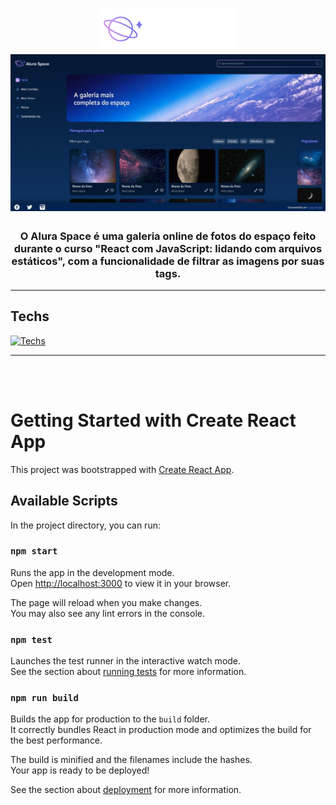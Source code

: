 <h1 align="center">
    <img src="./src/components/Cabecalho/logo.png"/>
    <img src="./public/assets/images/print.png"/>
</h1>


<h3 align="center">O Alura Space é uma galeria online de fotos do espaço feito durante o curso "React com JavaScript: lidando com arquivos estáticos", com a funcionalidade de filtrar as imagens por suas tags.</h3>

<hr></hr>
<h2>Techs</h2>

[![Techs](https://skillicons.dev/icons?i=react,js,html,sass)](https://skillicons.dev)
<hr></hr>
<br></br>

# Getting Started with Create React App
This project was bootstrapped with [Create React App](https://github.com/facebook/create-react-app).

## Available Scripts

In the project directory, you can run:

### `npm start`

Runs the app in the development mode.\
Open [http://localhost:3000](http://localhost:3000) to view it in your browser.

The page will reload when you make changes.\
You may also see any lint errors in the console.

### `npm test`

Launches the test runner in the interactive watch mode.\
See the section about [running tests](https://facebook.github.io/create-react-app/docs/running-tests) for more information.

### `npm run build`

Builds the app for production to the `build` folder.\
It correctly bundles React in production mode and optimizes the build for the best performance.

The build is minified and the filenames include the hashes.\
Your app is ready to be deployed!

See the section about [deployment](https://facebook.github.io/create-react-app/docs/deployment) for more information.
